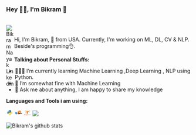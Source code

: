 ### Hey 👋🏽, I'm Bikram 🤞

<br/>

<a href="https://www.linkedin.com/in/bikramnayakus">
  <img align="left" alt="Bikram Nayak LinkedIn" width="22px" src="https://cdn.jsdelivr.net/npm/simple-icons@v3/icons/linkedin.svg" />
</a>


<br />

Hi, I'm Bikram, 🚀 from USA. Currently, I'm  working on  ML, DL, CV & NLP. Beside's programming👌.

  
**Talking about Personal Stuffs:**

- 👨🏽‍💻 I’m currently learning Machine Learning ,Deep Learning , NLP using Python.
- 🤔 I’m somewhat fine with Machine Learning
- 💬 Ask me about anything, I am happy to share my knowledge

**Languages and Tools i am using:**  

<code><img height="20" src="https://raw.githubusercontent.com/github/explore/80688e429a7d4ef2fca1e82350fe8e3517d3494d/topics/python/python.png"></code>
<code><img height="20" src="https://raw.githubusercontent.com/github/explore/80688e429a7d4ef2fca1e82350fe8e3517d3494d/topics/scikit-learn/scikit-learn.png"></code>
<code><img height="20" src="https://raw.githubusercontent.com/github/explore/80688e429a7d4ef2fca1e82350fe8e3517d3494d/topics/tensorflow/tensorflow.png"></code>
<code><img height="20" src="https://upload.wikimedia.org/wikipedia/commons/thumb/3/38/Jupyter_logo.svg/1200px-Jupyter_logo.svg.png"></code>


![Bikram's github stats](https://github-readme-stats.vercel.app/api?username=bikramnayakus&show_icons=true&hide_border=true)
